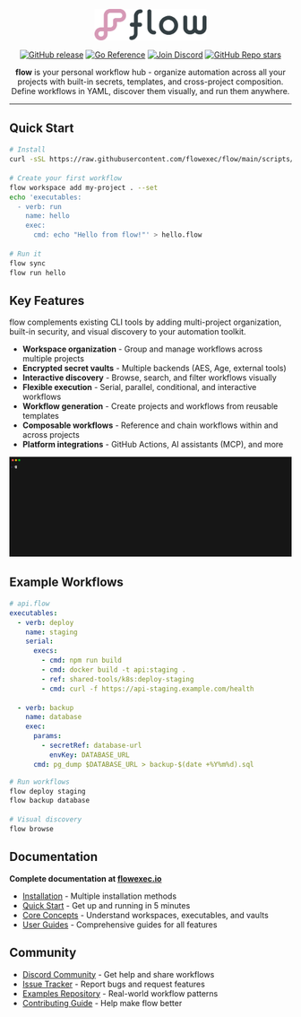<p align="center"><a href="https://flowexec.io"><img src="docs/_media/logo.png" alt="flow" width="200"/></a></p>

<p align="center">
    <a href="https://img.shields.io/github/v/release/flowexec/flow"><img src="https://img.shields.io/github/v/release/flowexec/flow" alt="GitHub release"></a>
    <a href="https://pkg.go.dev/github.com/flowexec/flow"><img src="https://pkg.go.dev/badge/github.com/flowexec/flow.svg" alt="Go Reference"></a>
    <a href="https://discord.gg/CtByNKNMxM"><img src="https://img.shields.io/badge/discord-join%20community-7289da?logo=discord&logoColor=white" alt="Join Discord"></a>
    <a href="https://github.com/flowexec/flow"><img alt="GitHub Repo stars" src="https://img.shields.io/github/stars/flowexec/flow"></a>
</p>

<p align="center">
    <b>flow</b> is your personal workflow hub - organize automation across all your projects with built-in secrets, templates, and cross-project composition.
    Define workflows in YAML, discover them visually, and run them anywhere.
</p>

---

## Quick Start

```bash
# Install
curl -sSL https://raw.githubusercontent.com/flowexec/flow/main/scripts/install.sh | bash

# Create your first workflow
flow workspace add my-project . --set
echo 'executables:
  - verb: run
    name: hello
    exec:
      cmd: echo "Hello from flow!"' > hello.flow

# Run it
flow sync
flow run hello
```

## Key Features

flow complements existing CLI tools by adding multi-project organization, built-in security, and visual discovery to your automation toolkit.

- **Workspace organization** - Group and manage workflows across multiple projects
- **Encrypted secret vaults** - Multiple backends (AES, Age, external tools)
- **Interactive discovery** - Browse, search, and filter workflows visually
- **Flexible execution** - Serial, parallel, conditional, and interactive workflows
- **Workflow generation** - Create projects and workflows from reusable templates
- **Composable workflows** - Reference and chain workflows within and across projects
- **Platform integrations** - GitHub Actions, AI assistants (MCP), and more

<p align="center"><img src="docs/_media/demo.gif" alt="flow" width="1600"/></p>

## Example Workflows

```yaml
# api.flow
executables:
  - verb: deploy
    name: staging
    serial:
      execs:
        - cmd: npm run build
        - cmd: docker build -t api:staging .
        - ref: shared-tools/k8s:deploy-staging
        - cmd: curl -f https://api-staging.example.com/health

  - verb: backup
    name: database
    exec:
      params:
        - secretRef: database-url
          envKey: DATABASE_URL
      cmd: pg_dump $DATABASE_URL > backup-$(date +%Y%m%d).sql
```

```bash
# Run workflows
flow deploy staging
flow backup database

# Visual discovery
flow browse
```

## Documentation

**Complete documentation at [flowexec.io](https://flowexec.io)**

- [Installation](https://flowexec.io/#/installation) - Multiple installation methods
- [Quick Start](https://flowexec.io/#/quickstart) - Get up and running in 5 minutes
- [Core Concepts](https://flowexec.io/#/guide/concepts) - Understand workspaces, executables, and vaults
- [User Guides](https://flowexec.io/#/guide/README) - Comprehensive guides for all features

## Community

- [Discord Community](https://discord.gg/CtByNKNMxM) - Get help and share workflows
- [Issue Tracker](https://github.com/flowexec/flow/issues) - Report bugs and request features
- [Examples Repository](https://github.com/flowexec/examples) - Real-world workflow patterns
- [Contributing Guide](https://flowexec.io/#/development) - Help make flow better

